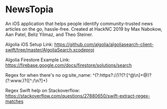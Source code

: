 # NewsTopia
An iOS application that helps people identify community-trusted news articles on the go, hassle-free.
Created at HackNC 2019 by Max Nabokow, Aan Patel, Beliz Yilmaz, and Theo Steiner.

Algolia iOS Setup Link:
https://github.com/algolia/algoliasearch-client-swift/tree/master/AlgoliaSearch.xcodeproj

Algolia Firestore Example Link:
https://firebase.google.com/docs/firestore/solutions/search

Regex for when there's no og:site_name:
^(?:https?:\/\/)?(?:[^@\n]+@)?(?:www\.)?([^:\/\n?]+)

Regex Swift help on Stackoverflow:
https://stackoverflow.com/questions/27880650/swift-extract-regex-matches

